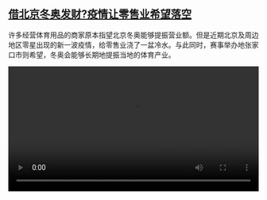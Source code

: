 <!--1644065225000-->
[借北京冬奥发财?疫情让零售业希望落空](https://www.dw.com/zh/%E5%80%9F%E5%8C%97%E4%BA%AC%E5%86%AC%E5%A5%A5%E5%8F%91%E8%B4%A2?%E7%96%AB%E6%83%85%E8%AE%A9%E9%9B%B6%E5%94%AE%E4%B8%9A%E5%B8%8C%E6%9C%9B%E8%90%BD%E7%A9%BA/a-60612593)
------

<p>许多经营体育用品的商家原本指望北京冬奥能够提振营业额。但是近期北京及周边地区零星出现的新一波疫情，给零售业浇了一盆冷水。与此同时，赛事举办地张家口市则希望，冬奥会能够长期地提振当地的体育产业。 </small></p><video src="https://tvdownloaddw-a.akamaihd.net/dwtv_video/flv/vdt_zh/2022/bchi220131_001_zhangjiakou_01r_sd_sor.mp4" controls style="width:100%"></video>
